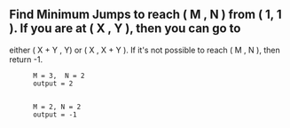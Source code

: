 ## Find Minimum Jumps to reach ( M , N ) from ( 1, 1 ). If you are at ( X , Y ), then you can go to
either ( X + Y , Y) or ( X , X + Y ). If it's not possible to reach ( M , N ), then return -1.

```
      M = 3,  N = 2 
      output = 2
      
      
      M = 2, N = 2
      output = -1
```
